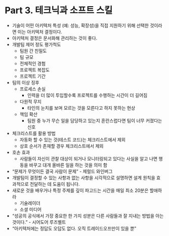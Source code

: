 # Part 3. 테크닉과 소프트 스킬

- 기술이 어떤 아키텍처 특성 (예: 성능, 확장성)을 직접 지원하기 위해 선택한 것이라면 이는 아키텍처 결정이다.
- 아키텍처 결정은 문서화해 관리하는 것이 좋다.
- 개발팀 제어 정도 평가척도
  - 팀원 간 친밀도
  - 팀 규모
  - 전체적인 경험
  - 프로젝트 복잡도
  - 프로젝트 기간
- 팀의 이상 징후
  - 프로세스 손실
    - 인력을 더 많이 투입할수록 프로젝트를 수행하는 시간이 더 길어짐
  - 다원적 무지
    - 타인의 눈치를 보며 모르는 것을 모른다고 하지 못하는 현상
  - 책임 확산
    - 팀원 중 누가 무슨 일을 담당하고 있는지 혼란스럽다면 팀이 너무 커졌다는 신호
- 체크리스트를 활용 방법
  - 자동화 할 수 있는 것(테스트 코드)는 체크리스트에서 제외
  - 상호 순서가 존재할 경우 체크리스트에서 제외
- 호손 효과
  - 사람들이 자신이 관찰 대상이 되거나 모니터링되고 있다는 사실을 알고 나면 행동을 바꾸고 대개 올바른 일을 하는 것을 의미 함
- “문제가 무엇이든 결국 사람이 문제” - 제럴드 와인버그
- 개발팀이 결정할 수 있는 사항과 없는 사항을 시각적으로 설명하면 설계 원칙을 효과적으로 전달하는 데 도움이 됩니다.
- 새로운 것을 배우거나 특정 주제를 깊이 파고드는 시간을 매일 최소 20분은 할애하라
  - 기술레이더
  - 소셜 미디어
- “성공의 공식에서 가장 중요한 한 가지 성분은 다른 사람들과 잘 지내는 방법을 아는 것이다.” - 시어도어 루즈벨트
- “아키텍처에는 정답도 오답도 없다. 오직 트레이드오프만이 있을 뿐”
